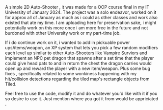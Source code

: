 A simple 2D Auto-Shooter , it was made for a OOP course final in my IT University of January 2024. The project was a solo endeavor, worked on it for approx all of January as much as i could as other classes and work also existed that ate my time. 
I am uploading here for preservation sake, i might potentially work on this more once i am more free in the future and not burdoned with other University work or my part-time job.

If i do continue work on it, i wanted to add in pickuable power ups/items/weapon, an XP system that lets you pick a few random modifiers each level up similar to other Auto-Shooters like Vampire Surviors and implement an NPC pet dragon that spawns after a set time 
that the player could give head pats to and in return the chest the dragon carries would open up and reward the player with a new item/weapon.
Plus some bug fixes , specifically related to some wonkiness happening with my hit/collision detections regarding the tiled map's rectangle objects from Tiled.

Feel free to use the code, modify it and do whatever you'd like with it if you so desire to use it. Just mention where you got it from would be appriciated .
